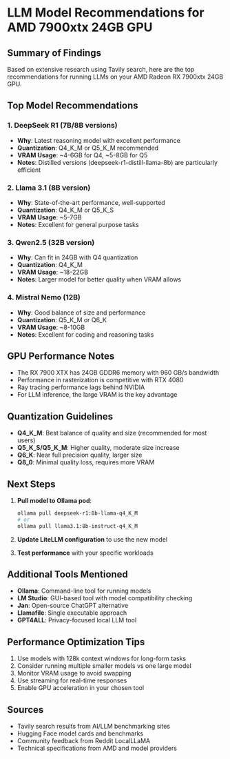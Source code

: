 # LLM Model Recommendations for AMD 7900xtx 24GB GPU

## Summary of Findings

Based on extensive research using Tavily search, here are the top recommendations for running LLMs on your AMD Radeon RX 7900xtx 24GB GPU.

## Top Model Recommendations

### 1. **DeepSeek R1 (7B/8B versions)**
- **Why**: Latest reasoning model with excellent performance
- **Quantization**: Q4_K_M or Q5_K_M recommended
- **VRAM Usage**: ~4-6GB for Q4, ~5-8GB for Q5
- **Notes**: Distilled versions (deepseek-r1-distill-llama-8b) are particularly efficient

### 2. **Llama 3.1 (8B version)**
- **Why**: State-of-the-art performance, well-supported
- **Quantization**: Q4_K_M or Q5_K_S
- **VRAM Usage**: ~5-7GB
- **Notes**: Excellent for general purpose tasks

### 3. **Qwen2.5 (32B version)**
- **Why**: Can fit in 24GB with Q4 quantization
- **Quantization**: Q4_K_M
- **VRAM Usage**: ~18-22GB
- **Notes**: Larger model for better quality when VRAM allows

### 4. **Mistral Nemo (12B)**
- **Why**: Good balance of size and performance
- **Quantization**: Q5_K_M or Q6_K
- **VRAM Usage**: ~8-10GB
- **Notes**: Excellent for coding and reasoning tasks

## GPU Performance Notes

- The RX 7900 XTX has 24GB GDDR6 memory with 960 GB/s bandwidth
- Performance in rasterization is competitive with RTX 4080
- Ray tracing performance lags behind NVIDIA
- For LLM inference, the large VRAM is the key advantage

## Quantization Guidelines

- **Q4_K_M**: Best balance of quality and size (recommended for most users)
- **Q5_K_S/Q5_K_M**: Higher quality, moderate size increase
- **Q6_K**: Near full precision quality, larger size
- **Q8_0**: Minimal quality loss, requires more VRAM

## Next Steps

1. **Pull model to Ollama pod**:
   ```bash
   ollama pull deepseek-r1:8b-llama-q4_K_M
   # or
   ollama pull llama3.1:8b-instruct-q4_K_M
   ```

2. **Update LiteLLM configuration** to use the new model

3. **Test performance** with your specific workloads

## Additional Tools Mentioned

- **Ollama**: Command-line tool for running models
- **LM Studio**: GUI-based tool with model compatibility checking
- **Jan**: Open-source ChatGPT alternative
- **Llamafile**: Single executable approach
- **GPT4ALL**: Privacy-focused local LLM tool

## Performance Optimization Tips

1. Use models with 128k context windows for long-form tasks
2. Consider running multiple smaller models vs one large model
3. Monitor VRAM usage to avoid swapping
4. Use streaming for real-time responses
5. Enable GPU acceleration in your chosen tool

## Sources

- Tavily search results from AI/LLM benchmarking sites
- Hugging Face model cards and benchmarks
- Community feedback from Reddit LocalLLaMA
- Technical specifications from AMD and model providers